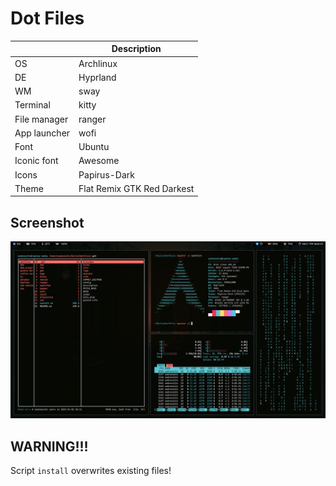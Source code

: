 # Dot Files

|              | Description                 |
|--------------|---------------------------- |
| OS           | Archlinux                   |
| DE           | Hyprland                    |
| WM           | sway                        |
| Terminal     | kitty                       |
| File manager | ranger                      |
| App launcher | wofi                        |
| Font         | Ubuntu                      |
| Iconic font  | Awesome                     |
| Icons        | Papirus-Dark                |
| Theme        | Flat Remix GTK Red  Darkest |


## Screenshot

<img src="https://github.com/sadnessITS/files/blob/master/dotfiles/screenshots/sway_1.png">

## WARNING!!!

Script `install` overwrites existing files!
